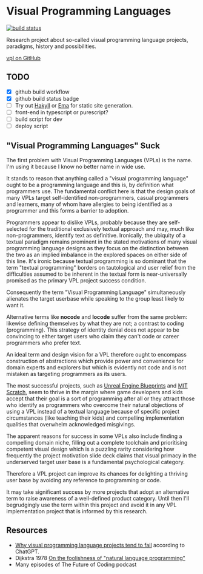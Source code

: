 # Visual Programming Languages

[![build status](https://github.com/christo/vpl/actions/workflows/haskell.yml/badge.svg)](https://github.com/christo/vpl/actions/workflows/haskell.yml)

Research project about so-called visual programming language projects, paradigms, history and possibilities. 

[vpl on GitHub](https://github.com/christo/vpl)

## TODO

* [x] github build workflow
* [x] github build status badge
* [ ] Try out [Hakyll](https://jaspervdj.be/hakyll/) or [Ema](https://srid.ca/ema-announce) for static site generation.
* [ ] front-end in typescript or purescript?
* [ ] build script for dev
* [ ] deploy script

## "Visual Programming Languages" Suck

The first problem with Visual Programming Languages (VPLs) is the name. I'm using it because I know
no better name in wide use.

It stands to reason that anything called a "visual programming language" ought to be a programming
language and this is, by definition what programmers use. The fundamental conflict here is that the
design goals of many VPLs target self-identified non-programmers, casual programmers and learners,
many of whom have allergies to being identified as a programmer and this forms a barrier to
adoption.

Programmers appear to dislike VPLs, probably because they are self-selected for the traditional
exclusively textual approach and may, much like non-programmers, identify text as definitive.
Ironically, the ubiquity of a textual paradigm remains prominent in the stated motivations of
many visual programming language designs as they focus on the distinction between the two as an
implied imbalance in the explored spaces on either side of this line. It's ironic because 
textual programming is so dominant that the term "textual programming" borders on tautological
and user relief from the difficulties assumed to be inherent in the textual form is near-universally
promised as the primary VPL project success condition.

Consequently the term "Visual Programming Language" simultaneously alienates the target userbase
while speaking to the group least likely to want it.

Alternative terms like __nocode__ and __locode__ suffer from the same problem: likewise defining
themselves by what they are not; a contrast to coding (programming). This strategy of identity
denial does not appear to be convincing to either target users who claim they can't code or career
programmers who prefer text.

An ideal term and design vision for a VPL therefore ought to encompass construction of abstractions
which provide power and convenience for domain experts and explorers but which is evidently not code
and is not mistaken as targeting programmers as its users.

The most successful projects, such as [Unreal Engine Blueprints][ueb] and 
[MIT Scratch](https://scratch.mit.edu), seem to thrive in the margin where game developers and kids
accept that their goal is a sort of programming after all or they attract those who identify as
programmers who overcome their natural objections of using a VPL instead of a textual language
because of specific project circumstances (like teaching their kids) and compelling implementation
qualities that overwhelm acknowledged misgivings.

The apparent reasons for success in some VPLs also include finding a compelling domain niche,
filling out a complete toolchain and prioritising competent visual design which is a puzzling
rarity considering how frequently the project motivation slide deck claims that visual primacy
in the underserved target user base is a fundamental psychological category.

Therefore a VPL project can improve its chances for delighting a thriving user base by avoiding
any reference to programming or code. 

It may take significant success by more projects that adopt an alternative term to raise awareness
of a well-defined product category. Until then I'll begrudgingly use the term within this project
and avoid it in any VPL implementation project that is informed by this research.

## Resources

* [Why visual programming language projects tend to fail](ref/why-vpls-fail.chatgpt.md) according 
to ChatGPT.
* Dijkstra 1978 [On the foolishness of "natural language programming"](notes/esd-foolishness-natural-language.md)
* Many episodes of The Future of Coding podcast

[ueb]:https://dev.epicgames.com/documentation/en-us/unreal-engine/blueprints-visual-scripting-in-unreal-engine
